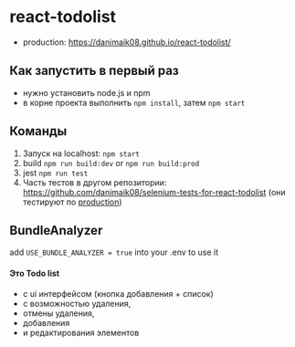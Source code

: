 # react-todolist

- production: https://danimaik08.github.io/react-todolist/

## Как запустить в первый раз

- нужно установить node.js и npm
- в корне проекта выполнить `npm install`, затем `npm start`

## Команды

1. Запуск на localhost: `npm start`
2. build `npm run build:dev` or `npm run build:prod`
3. jest `npm run test`
4. Часть тестов в другом репозитории: https://github.com/danimaik08/selenium-tests-for-react-todolist (они тестируют по [production](https://danimaik08.github.io/react-todolist/))

## BundleAnalyzer

add `USE_BUNDLE_ANALYZER = true` into your .env to use it

#### Это Todo list

- с ui интерфейсом (кнопка добавления + список)
- с возможностью удаления,
- отмены удаления,
- добавления
- и редактирования элементов
